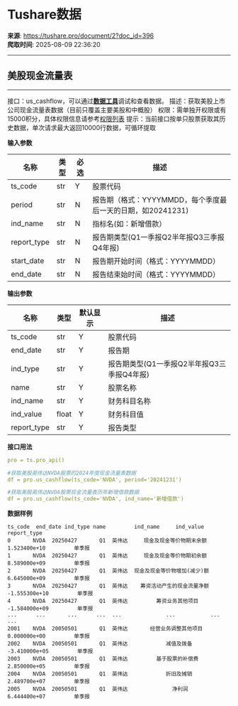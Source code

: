 # Tushare数据

**来源**: https://tushare.pro/document/2?doc_id=396  
**爬取时间**: 2025-08-09 22:36:20

---

## 美股现金流量表

---

接口：us\_cashflow，可以通过[**数据工具**](https://tushare.pro/webclient/)调试和查看数据。
描述：获取美股上市公司现金流量表数据（目前只覆盖主要美股和中概股）
权限：需单独开权限或有15000积分，具体权限信息请参考[权限列表](https://tushare.pro/document/1?doc_id=290)
提示：当前接口按单只股票获取其历史数据，单次请求最大返回10000行数据，可循环提取

**输入参数**

| 名称 | 类型 | 必选 | 描述 |
| --- | --- | --- | --- |
| ts\_code | str | Y | 股票代码 |
| period | str | N | 报告期（格式：YYYYMMDD，每个季度最后一天的日期，如20241231) |
| ind\_name | str | N | 指标名(如：新增借款） |
| report\_type | str | N | 报告期类型(Q1一季报Q2半年报Q3三季报Q4年报) |
| start\_date | str | N | 报告期开始时间（格式：YYYYMMDD） |
| end\_date | str | N | 报告结束始时间（格式：YYYYMMDD） |

**输出参数**

| 名称 | 类型 | 默认显示 | 描述 |
| --- | --- | --- | --- |
| ts\_code | str | Y | 股票代码 |
| end\_date | str | Y | 报告期 |
| ind\_type | str | Y | 报告期类型(Q1一季报Q2半年报Q3三季报Q4年报) |
| name | str | Y | 股票名称 |
| ind\_name | str | Y | 财务科目名称 |
| ind\_value | float | Y | 财务科目值 |
| report\_type | str | Y | 报告类型 |

**接口用法**

```yaml
pro = ts.pro_api()

#获取美股英伟达NVDA股票的2024年度现金流量表数据
df = pro.us_cashflow(ts_code='NVDA', period='20241231')

#获取美股英伟达NVDA股票现金流量表历年新增借款数据
df = pro.us_cashflow(ts_code='NVDA', ind_name='新增借款')
```

**数据样例**

```
ts_code  end_date ind_type name         ind_name     ind_value report_type
0       NVDA  20250427       Q1  英伟达     现金及现金等价物期末余额  1.523400e+10         单季报
1       NVDA  20250427       Q1  英伟达     现金及现金等价物期初余额  8.589000e+09         单季报
2       NVDA  20250427       Q1  英伟达  现金及现金等价物增加(减少)额  6.645000e+09         单季报
3       NVDA  20250427       Q1  英伟达    筹资活动产生的现金流量净额 -1.555300e+10         单季报
4       NVDA  20250427       Q1  英伟达         筹资业务其他项目 -1.584000e+09         单季报
...      ...       ...      ...  ...              ...           ...         ...
2001    NVDA  20050501       Q1  英伟达       经营业务调整其他项目  0.000000e+00         单季报
2002    NVDA  20050501       Q1  英伟达            减值及拨备 -3.410000e+05         单季报
2003    NVDA  20050501       Q1  英伟达         基于股票的补偿费  2.850000e+05         单季报
2004    NVDA  20050501       Q1  英伟达            折旧及摊销  2.489700e+07         单季报
2005    NVDA  20050501       Q1  英伟达              净利润  6.444400e+07         单季报
```
